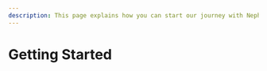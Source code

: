 ```yaml
---
description: This page explains how you can start our journey with Nephele.
---
```


# Getting Started

